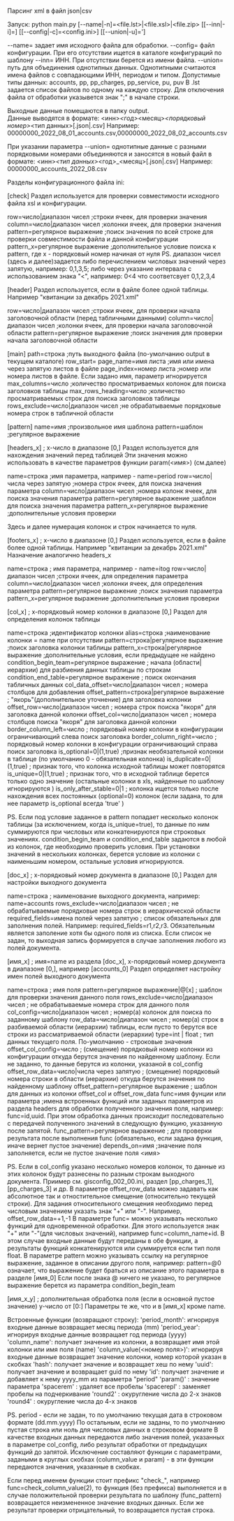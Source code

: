 Парсинг xml в файл json|csv

Запуск:
  python main.py [--name|-n]=<file.lst>|<file.xsl>|<file.zip> [[--inn|-i]=<inn>] [[--config|-c]=<config.ini>] [[--union|-u]=<path>']

--name= задает имя исходного файла для обработки.
--config= файл конфигурации. При его отсутствии ищется в каталоге конфигураций по шаблону
--inn= ИНН. При отсутствии берется из имени файла.
--union= путь для объединения однотипных данных. Однотипными считаются имена файлов с совпадающими ИНН, периодом и типом.
Допустимые типы данных: accounts, pp, pp_charges, pp_service, pu, puv
В .lst задается список файлов по одному на каждую строку. Для отключения файла от обработки указывется
знак ";" в начале строки.

Выходные данные помещаются в папку output.  
Данные выводятся в формате: <инн>_<год>_<месяц>_<порядковый номер>_<тип данных>[.json|.csv]
Например: 00000000_2022_08_01_accounts.csv,00000000_2022_08_02_accounts.csv

При указании параметра --union= однотипные данные с разными порядковыми номерами объединяются и заносятся в новый файл
в формате: <инн>_<тип данных>_<год>_<месяц>[.json|.csv]
Например: 00000000_accounts_2022_08.csv


Разделы конфигурационного файла ini:

[check]
Раздел используется для проверки совместимости исходного файла xsl и конфигурации.

row=число|диапазон чисел            ;строки ячеек, для проверки значения
column=число|диапазон чисел         ;колонки ячеек, для проверки значения
pattern=регулярное выражение        ;поиск значения по всей строке для проверки совместимости файла и
                                     данной конфигурации
pattern_x=регулярное выражение      ;дополнительное условие поиска к pattern, где x - порядковый номер начиная от нуля
PS. диапазон чисел (здесь и далее)задается либо перечислением числовых значений через запятую,
например: 0,1,3,5; либо через указание интервала с использованием знака "<",
например: 0<4 что соответсвует 0,1,2,3,4

[header]
Раздел используется, если в файле более одной таблицы. Например "квитанции за декабрь 2021.xml"

row=число|диапазон чисел            ;строки ячеек, для проверки начала заголовочной области
                                    (перед табличными данными)
column=число|диапазон чисел         ;колонки ячеек, для проверки начала заголовочной области
pattern=регулярное выражение        ;поиск значения для проверки начала заголовочной области

[main]
path=строка                         ;путь выходного файла (по-умолчанию output в текущем каталоге)
row_start=
page_name=имя листа                 ;имя или имена через запятую листов в файле
page_index=номер листа              ;номер или номера листов в файле. Если задано имя, параметр игнорируется 
max_columns=число                   ;количество просматриваемых колонок для поиска заголовков таблицы
max_rows_heading=число              ;количество просматриваемых строк для поиска заголовков таблицы
rows_exclude=число|диапазон чисел   ;не обрабатываемые порядковые номера строк в табличной области

[pattern]
name=имя                            ;произвольное имя шаблона
pattern=шаблон                      ;регулярное выражение

[headers_x] ; x-число в диапазоне [0,]
Раздел используется для нахождения значений перед таблицей
Эти значения можно использовать в качестве параметров функции param(<имя>) (см.далее)

name=строка                         ;имя параметра, например - name=period
row=число|числа через запятую       ;номера строк ячеек, для поиска значения параметра
column=число|диапазон чисел         ;номера колонк ячеек, для поиска значения параметра
pattern=регулярное выражение        ;шаблон для поиска значения параметра
pattern_x=регулярное выражение      ;дополнительные условия проверки

Здесь и далее нумерация колонок и строк начинается то нуля.

[footers_x] ; x-число в диапазоне [0,]
Раздел используется, если в файле более одной таблицы. Например "квитанции за декабрь 2021.xml"
Назначение аналогично headers_x

name=строка                        ; имя параметра, например - name=itog
row=число|диапазон чисел           ;строки ячеек, для определения параметра
column=число|диапазон чисел        ;колонки ячеек, для определения параметра
pattern=регулярное выражение       ;поиск значения параметра
pattern_x=регулярное выражение     ;дополнительные условия проверки


[col_x] ; x-порядковый номер колонки в диапазоне [0,]
Раздел для определения колонок таблицы

name=строка                                 ;идентификатор колонки
alias=строка                                ;наименование колонки = name при отсутствии
pattern=строка|регулярное выражение         ;поиск заголовка колонки таблицы
pattern_x=строка|регулярное выражение       ;дополнительные условия, если предыдущее не найдено
condition_begin_team=регулярное выражение   ; начала (области|иерархии) для разбиения данных таблицы по строкам
condition_end_table=регулярное выражение    ; поиск окончания табличных данных
col_data_offset=число|диапазон чисел        ; номера столбцов для добавления 
offset_pattern=строка|регулярное выражение  ; "якорь"(дополнительное уточнение) для заголовка колонки
offset_row=число|диапазон чисел             ; номера строк поиска "якоря" для заголовка данной колонки
offset_col=число|диапазон чисел             ; номера столбцов поиска "якоря" для заголовка данной колонки
border_column_left=число                    ; порядковый номер колонки в конфигурации ограничивающий слева
                                              поиск заголовка
border_column_right=число                    ; порядковый номер колонки в конфигурации ограничивающий справа
                                              поиск заголовка
is_optional=0|(1,true)                       ;признак необязательной колонки в таблице (по умолчанию
                                               0 - обязательная колонка)
is_duplicate=0|(1,true)                      ; признак того, что колонка исходной таблицы может повторятся
is_unique=0|(1,true)                         ; признак того, что в исходной таблице берется только 
                                              одно значение (остальные колонки в xls, найденные по шаблону
                                               игнорируются )
is_only_after_stable=0|1                     ; колонка ищется только после нахождения всех постоянных
                                               (optional=0) колонок (если задана, то для нее параметр 
                                               is_optional всегда 'true' )

PS. Если под условие заданное в pattern попадает несколько колонок таблицы (за исключением, когда is_unique=true), то данные по ним суммируются при числовых или конкатенируются при строковых значениях.
condition_begin_team и condition_end_table задаются в любой из колонок, где необходимо проверить условия.
При установки значений в нескольких колонках, берется условие из колонки с наименьшим номером, остальные
условия игнорируются.

[doc_x] ; x-порядковый номер документа в диапазоне [0,]
Раздел для настройки выходного документа

name=строка                                 ; наименование выходного документа, например: name=accounts
rows_exclude=число|диапазон чисел           ; не обрабатываемые порядковые номера строк в иерархической области
required_fields=имена полей через запятую   ; список обязательных для заполнения полей.
                                              Например: required_fields=r1,r2,r3. Обязательным является заполение
                                              хотя бы одного поля из списка. Если список не задан, то выходная запись формируется в случае заполнения любого из полей документа.


[имя_x] ; имя=name из раздела [doc_x], x-порядковый номер документа в диапазоне [0,], например [accounts_0]
Раздел определяет настройку имен полей выходного документа

name=строка                              ; имя поля
pattern=регулярное выражение|@[x]        ; шаблон для проверки значения данного поля
rows_exclude=число|диапазон чисел        ; не обрабатываемые номера строк для данного поля
col_config=число|диапазон чисел          ; номер(а) колонок для поиска по заданному шаблону
row_data=число|диапазон чисел            ; номер(а) строк в разбиваемой области (иерархии) таблицы, если пусто
                                          то берутся все строки из рассматриваемой области (иерархии)
type=int | float                         ; тип данных текущего поля. По-умолчанию - строковые значения
offset_col_config=число                  ; (смещение) порядковый номер колонки из конфигурации откуда
                                            берутся значения по найденному шаблону. Если не  заданно, то данные берутся из колонки, указаной в col_config
offset_row_data=число|числа через запятую  ; (смещение) порядковый номера строки в области (иерархии)
                                            откуда берутся значения по найденному шаблону
offset_pattern=регулярное выражение       ; шаблон для данных из колонки offset_col и offset_row_data
func=имя фунции или параметра             ;имена встроенных функций или заданых параметров из раздела headers для обработки полученного
                                           значения поля, например: func=id,uuid. При этом обработка данных происходит последовательно с передачей полученного значений в следующую функцию, указанную после запятой.
func_pattern=регулярное выражение         ; для проверки результата после выполнения func (обязательно,
                                            если задана функция, иначе вернет пустое значение)
depends_on=имя                             ;значение поля заполняется, если не пустое значение поля <имя>

PS. Если в col_config указано несколько номеров колонок, то данные из этих колонок будут разнесены по разным строкам
выходного документа. Приимер см. gisconfig_002_00.ini, раздел [pp_charges_1], [pp_charges_3] и др.
В параметре offset_row_data можно задавать как абсолютное так и отностительное смещение (относительно
текущей строки).
Для задания относительного смещения необходимо перед числовым значением указать знак "+" или "-".
Например, offset_row_data=+1,-1
В параметре func= можно указывать несколько функций для одновременной обработки. Для этого используется знак "+" или "-"(для числовых значений),
например func=column_name+id. В этом случае входные данные будут переданы в обе функции, а результаты функций конкатенируются или суммируется если тип поля float.
В параметре pattern можно указывать ссылку на регулярное выражение, заданное в описании другого поля,
например: pattern=@0 означает, что выражение будет браться из описание этого параметра в разделе [имя_0]
Если после знака @ ничего не указано, то регулярное выражение берется из параметра condition_begin_team


[имя_x_y] ; дополнительная обработка поля (если в основной пустое значение) y-число от [0:]
Параметры те же, что и в [имя_x] кроме name.

Встроенные функции (возвращают строку):
    'period_month': игнорируя входные данные возвращает месяц периода (mm)
    'period_year': игнорируя входные данные возвращает год периода (yyyy)
    'column_name': получает значение из колонки, а возвращает имя этой колонки или имя поля (name)
    'column_value(<номер поля>)': игнорируя входные данные возвращает значение колонки, номер которой указан в скобках
    'hash': получает значение и возвращает хеш по нему
    'uuid': получает значение и возвращает guid по нему
    'id': получает значение и добавляет к нему yyyy_mm из параметра "period"
    'param(<name>)' : значение параметра <name>
    'spacerem' : удаляет все пробелы
    'spacerepl' : заменяет пробелы на подчеркивание
    'round2'    : окуругление числа до 2-х знаков
    'round4'    : окуругление числа до 4-х знаков


PS. period - если не задан, то по умолчанию текущая дата в строковом формате (dd.mm.yyyy)
По остальным, если не заданы, то по умолчанию пустая строка или ноль для числовых данных в строковом формате
В качестве входных данных передаются либо значения полей, указанных в параметре col_config, либо результат обработки от предыдущих функций до запятой. Исключение составляют функции с параметрами, задаными в круглых скобхах (column_value и param) - в эти функции передаются значения, указанные в скобках.

Если перед именем функции стоит префикс "check_", например func=check_column_value(2), то функция (без префикса) выполняется и в случае положительной проверки результата по шаблону (func_pattern) возвращается неизмененное значение
входных данных. Если же результат проверки отрицательный, то возвращается пустая строка.
